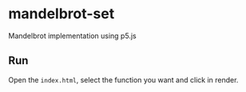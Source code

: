 # mandelbrot-set
Mandelbrot implementation using p5.js

## Run
Open the `index.html`, select the function you want and click in render.
